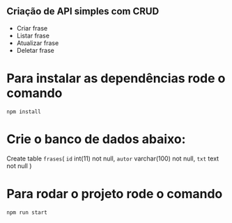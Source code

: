 ## Criação de API simples com CRUD

* Criar frase
* Listar frase
* Atualizar frase
* Deletar frase

# Para instalar as dependências rode o comando
`npm install`

# Crie o banco de dados abaixo:
Create table `frases`(
    `id` int(11) not null,
    `autor` varchar(100) not null,
    `txt` text not null
)

# Para rodar o projeto rode o comando
`npm run start`